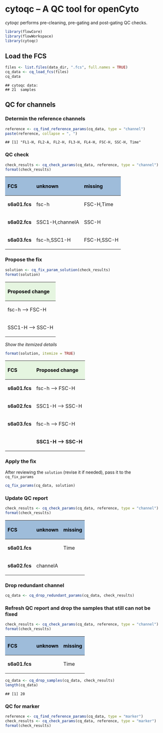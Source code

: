 
# cytoqc – A QC tool for openCyto

*cytoqc* performs pre-cleaning, pre-gating and post-gating QC checks.

``` r
library(flowCore)
library(flowWorkspace)
library(cytoqc)
```

## Load the FCS

``` r
files <- list.files(data_dir, ".fcs", full.names = TRUE)
cq_data <- cq_load_fcs(files)
cq_data
```

    ## cytoqc data: 
    ## 21  samples

## QC for channels

### Determin the reference channels

``` r
reference <- cq_find_reference_params(cq_data, type = "channel")
paste(reference, collapse = ", ")
```

    ## [1] "FL1-H, FL2-A, FL2-H, FL3-H, FL4-H, FSC-H, SSC-H, Time"

### QC check

``` r
check_results <- cq_check_params(cq_data, reference, type = "channel")
format(check_results)
```

<table class="table table-bordered" style="width: auto !important; ">

<thead>

<tr>

<th style="text-align:left;color: black !important;background-color: #9ebcda !important;">

FCS

</th>

<th style="text-align:left;color: black !important;background-color: #9ebcda !important;">

unknown

</th>

<th style="text-align:left;color: black !important;background-color: #9ebcda !important;">

missing

</th>

</tr>

</thead>

<tbody>

<tr>

<td style="text-align:left;font-weight: bold;">

s6a01.fcs

</td>

<td style="text-align:left;">

fsc-h

</td>

<td style="text-align:left;">

FSC-H,Time

</td>

</tr>

<tr>

<td style="text-align:left;font-weight: bold;">

s6a02.fcs

</td>

<td style="text-align:left;">

SSC1-H,channelA

</td>

<td style="text-align:left;">

SSC-H

</td>

</tr>

<tr>

<td style="text-align:left;font-weight: bold;">

s6a03.fcs

</td>

<td style="text-align:left;">

fsc-h,SSC1-H

</td>

<td style="text-align:left;">

FSC-H,SSC-H

</td>

</tr>

</tbody>

</table>

### Propose the fix

``` r
solution <- cq_fix_param_solution(check_results) 
format(solution)
```

<table class="table table-bordered" style="width: auto !important; ">

<thead>

<tr>

<th style="text-align:left;color: black !important;background-color: #e5f5e0 !important;">

Proposed change

</th>

</tr>

</thead>

<tbody>

<tr>

<td style="text-align:left;">

fsc-h –\> FSC-H

</td>

</tr>

<tr>

<td style="text-align:left;">

SSC1-H –\> SSC-H

</td>

</tr>

</tbody>

</table>

*Show the itemized
details*

``` r
format(solution, itemize = TRUE)
```

<table class="table table-bordered" style="width: auto !important; ">

<thead>

<tr>

<th style="text-align:left;color: black !important;background-color: #e5f5e0 !important;">

FCS

</th>

<th style="text-align:left;color: black !important;background-color: #e5f5e0 !important;">

Proposed change

</th>

</tr>

</thead>

<tbody>

<tr>

<td style="text-align:left;font-weight: bold;">

s6a01.fcs

</td>

<td style="text-align:left;">

fsc-h –\> FSC-H

</td>

</tr>

<tr>

<td style="text-align:left;font-weight: bold;">

s6a02.fcs

</td>

<td style="text-align:left;">

SSC1-H –\>
SSC-H

</td>

</tr>

<tr>

<td style="text-align:left;vertical-align: top !important;font-weight: bold;" rowspan="2">

s6a03.fcs

</td>

<td style="text-align:left;">

fsc-h –\> FSC-H

</td>

</tr>

<tr>

<td style="text-align:left;font-weight: bold;">

SSC1-H –\> SSC-H

</td>

</tr>

</tbody>

</table>

### Apply the fix

After reviewing the `solution` (revise it if needed), pass it to the
`cq_fix_params`

``` r
cq_fix_params(cq_data, solution)
```

### Update QC report

``` r
check_results <- cq_check_params(cq_data, reference, type = "channel")
format(check_results)
```

<table class="table table-bordered" style="width: auto !important; ">

<thead>

<tr>

<th style="text-align:left;color: black !important;background-color: #9ebcda !important;">

FCS

</th>

<th style="text-align:left;color: black !important;background-color: #9ebcda !important;">

unknown

</th>

<th style="text-align:left;color: black !important;background-color: #9ebcda !important;">

missing

</th>

</tr>

</thead>

<tbody>

<tr>

<td style="text-align:left;font-weight: bold;">

s6a01.fcs

</td>

<td style="text-align:left;">

</td>

<td style="text-align:left;">

Time

</td>

</tr>

<tr>

<td style="text-align:left;font-weight: bold;">

s6a02.fcs

</td>

<td style="text-align:left;">

channelA

</td>

<td style="text-align:left;">

</td>

</tr>

</tbody>

</table>

### Drop redundant channel

``` r
cq_data <- cq_drop_redundant_params(cq_data, check_results)
```

### Refresh QC report and drop the samples that still can not be fixed

``` r
check_results <- cq_check_params(cq_data, reference, type = "channel")
format(check_results)
```

<table class="table table-bordered" style="width: auto !important; ">

<thead>

<tr>

<th style="text-align:left;color: black !important;background-color: #9ebcda !important;">

FCS

</th>

<th style="text-align:left;color: black !important;background-color: #9ebcda !important;">

unknown

</th>

<th style="text-align:left;color: black !important;background-color: #9ebcda !important;">

missing

</th>

</tr>

</thead>

<tbody>

<tr>

<td style="text-align:left;font-weight: bold;">

s6a01.fcs

</td>

<td style="text-align:left;">

</td>

<td style="text-align:left;">

Time

</td>

</tr>

</tbody>

</table>

``` r
cq_data <- cq_drop_samples(cq_data, check_results)
length(cq_data)
```

    ## [1] 20

### QC for marker

``` r
reference <- cq_find_reference_params(cq_data, type = "marker")
check_results <- cq_check_params(cq_data, reference, type = "marker")
format(check_results)
```
